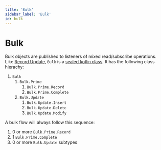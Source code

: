 ```yaml
---
title: 'Bulk'
sidebar_label: 'Bulk'
id: bulk
---
```


Bulk
====

Bulk objects are published to listeners of mixed read/subscribe operations. Like [Record Update](/database/helper-classes/subscribtion/record-update/), `Bulk` is a [sealed kotlin class](https://kotlinlang.org/docs/sealed-classes.html). It has the following class hierachy:

1.  `Bulk`
    1.  `Bulk.Prime`
        1.  `Bulk.Prime.Record`
        2.  `Bulk.Prime.Complete`
    2.  `Bulk.Update`
        1.  `Bulk.Update.Insert`
        2.  `Bulk.Update.Delete`
        3.  `Bulk.Update.Modify`

A bulk flow will always follow this sequence:

1.  0 or more `Bulk.Prime.Record`
2.  1 `Bulk.Prime.Complete`
3.  0 or more `Bulk.Update` subtypes